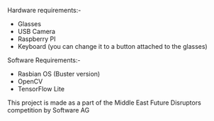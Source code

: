 

Hardware requirements:-

- Glasses
- USB Camera
- Raspberry PI
- Keyboard (you can change it to a button attached to the glasses)

Software Requirements:-

- Rasbian OS (Buster version)
- OpenCV
- TensorFlow Lite

This project is made as a part of the Middle East Future Disruptors competition by Software AG

